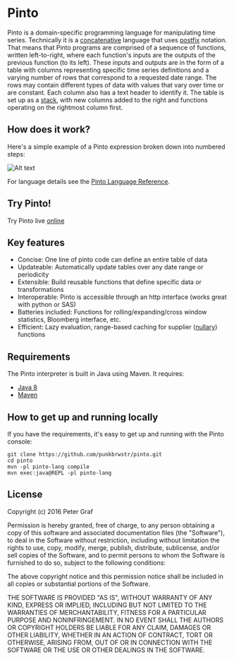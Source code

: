 # Pinto

Pinto is a domain-specific programming language for manipulating time series. Technically it is a [concatenative](https://en.wikipedia.org/wiki/Concatenative_programming_language) language that uses [postfix](https://en.wikipedia.org/wiki/Reverse_Polish_notation) notation. That means that Pinto programs are comprised of a sequence of functions, written left-to-right, where each function's inputs are the outputs of the previous function (to its left).  These inputs and outputs are in the form of a table with columns representing specific time series definitions and a varying number of rows that correspond to a requested date range.  The rows may contain different types of data with values that vary over time or are constant.  Each column also has a text header to identify it. The table is set up as a [stack](https://en.wikipedia.org/wiki/Stack_(abstract_data_type)), with  new columns added to the right and functions operating on the rightmost column first.


## How does it work?

Here's a simple example of a Pinto expression broken down into numbered steps:

![Alt text](https://pinto.tech/files/diag.png "2 3 +")

For language details see the [Pinto Language Reference](./pinto_reference.md).


## Try Pinto!
Try Pinto live [online](http://pinto.tech/)


## Key features

 - Concise: One line of pinto code can define an entire table of data
 - Updateable: Automatically update tables over any date range or periodicity 
 - Extensible: Build reusable functions that define specific data or transformations
 - Interoperable: Pinto is accessible through an http interface (works great with python or SAS)
 - Batteries included: Functions for rolling/expanding/cross window statistics, Bloomberg interface, etc.
 - Efficient: Lazy evaluation, range-based caching for supplier ([nullary](https://en.wikipedia.org/wiki/Arity)) functions


## Requirements

The Pinto interpreter is built in Java using Maven. It requires:

 - [Java 8](https://java.com/download)
 - [Maven](https://maven.apache.org/download.cgi)


## How to get up and running locally

If you have the requirements, it's easy to get up and running with the Pinto console:


```
git clone https://github.com/punkbrwstr/pinto.git
cd pinto
mvn -pl pinto-lang compile
mvn exec:java@REPL -pl pinto-lang
```

## License

Copyright (c) 2016 Peter Graf

Permission is hereby granted, free of charge, to any person
obtaining a copy of this software and associated documentation
files (the "Software"), to deal in the Software without
restriction, including without limitation the rights to use,
copy, modify, merge, publish, distribute, sublicense, and/or sell
copies of the Software, and to permit persons to whom the
Software is furnished to do so, subject to the following
conditions:

The above copyright notice and this permission notice shall be
included in all copies or substantial portions of the Software.

THE SOFTWARE IS PROVIDED "AS IS", WITHOUT WARRANTY OF ANY KIND,
EXPRESS OR IMPLIED, INCLUDING BUT NOT LIMITED TO THE WARRANTIES
OF MERCHANTABILITY, FITNESS FOR A PARTICULAR PURPOSE AND
NONINFRINGEMENT. IN NO EVENT SHALL THE AUTHORS OR COPYRIGHT
HOLDERS BE LIABLE FOR ANY CLAIM, DAMAGES OR OTHER LIABILITY,
WHETHER IN AN ACTION OF CONTRACT, TORT OR OTHERWISE, ARISING
FROM, OUT OF OR IN CONNECTION WITH THE SOFTWARE OR THE USE OR
OTHER DEALINGS IN THE SOFTWARE.
